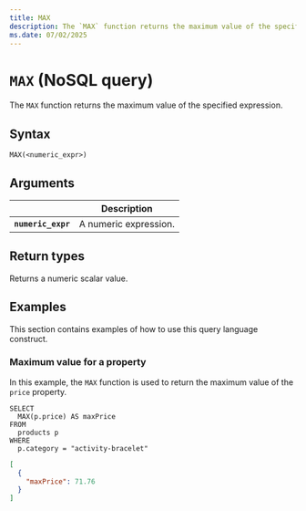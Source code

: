 ```yaml
---
title: MAX
description: The `MAX` function returns the maximum value of the specified expression.
ms.date: 07/02/2025
---
```


# `MAX` (NoSQL query)

The `MAX` function returns the maximum value of the specified expression.

## Syntax

```nosql
MAX(<numeric_expr>)
```

## Arguments

| | Description |
| --- | --- |
| **`numeric_expr`** | A numeric expression. |

## Return types

Returns a numeric scalar value.

## Examples

This section contains examples of how to use this query language construct.

### Maximum value for a property

In this example, the `MAX` function is used to return the maximum value of the `price` property.

```nosql
SELECT
  MAX(p.price) AS maxPrice
FROM 
  products p
WHERE
  p.category = "activity-bracelet"
```

```json
[
  {
    "maxPrice": 71.76
  }
]
```
